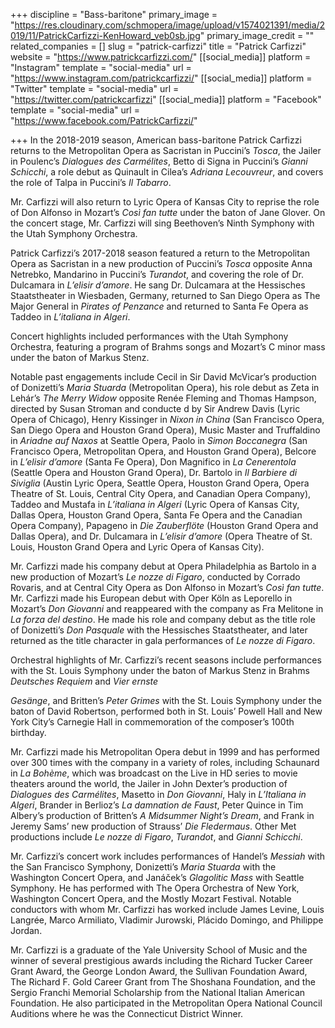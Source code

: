 +++
discipline = "Bass-baritone"
primary_image = "https://res.cloudinary.com/schmopera/image/upload/v1574021391/media/2019/11/PatrickCarfizzi-KenHoward_veb0sb.jpg"
primary_image_credit = ""
related_companies = []
slug = "patrick-carfizzi"
title = "Patrick Carfizzi"
website = "https://www.patrickcarfizzi.com/"
[[social_media]]
platform = "Instagram"
template = "social-media"
url = "https://www.instagram.com/patrickcarfizzi/"
[[social_media]]
platform = "Twitter"
template = "social-media"
url = "https://twitter.com/patrickcarfizzi"
[[social_media]]
platform = "Facebook"
template = "social-media"
url = "https://www.facebook.com/PatrickCarfizzi/"

+++
In the 2018-2019 season, American bass-baritone Patrick Carfizzi returns to the Metropolitan Opera as Sacristan in Puccini’s _Tosca_, the Jailer in Poulenc’s _Dialogues des Carmélites_, Betto di Signa in Puccini’s _Gianni Schicchi_, a role debut as Quinault in Cilea’s _Adriana Lecouvreur_, and covers the role of Talpa in Puccini’s _Il Tabarro_.

Mr. Carfizzi will also return to Lyric Opera of Kansas City to reprise the role of Don Alfonso in Mozart’s _Così fan tutte_ under the baton of Jane Glover. On the concert stage, Mr. Carfizzi will sing Beethoven’s Ninth Symphony with the Utah Symphony Orchestra. 

Patrick Carfizzi’s 2017-2018 season featured a return to the Metropolitan Opera as Sacristan in a new production of Puccini’s _Tosca_ opposite Anna Netrebko, Mandarino in Puccini’s _Turandot_, and covering the role of Dr. Dulcamara in _L’elisir d’amore_. He sang Dr. Dulcamara at the Hessisches Staatstheater in Wiesbaden, Germany, returned to San Diego Opera as The Major General in _Pirates of Penzance_ and returned to Santa Fe Opera as Taddeo in _L’italiana in Algeri_.

Concert highlights included performances with the Utah Symphony Orchestra, featuring a program of Brahms songs and Mozart’s C minor mass under the baton of Markus Stenz.

Notable past engagements include Cecil in Sir David McVicar’s production of Donizetti’s _Maria Stuarda_ (Metropolitan Opera), his role debut as Zeta in Lehár’s _The Merry Widow_ opposite Renée Fleming and Thomas Hampson, directed by Susan Stroman and conducte d by Sir Andrew Davis (Lyric Opera of Chicago), Henry Kissinger in _Nixon in China_ (San Francisco Opera, San Diego Opera and Houston Grand Opera), Music Master and Truffaldino in _Ariadne auf Naxos_ at Seattle Opera, Paolo in _Simon Boccanegra_ (San Francisco Opera, Metropolitan Opera, and Houston Grand Opera), Belcore in _L’elisir d’amore_ (Santa Fe Opera), Don Magnifico in _La Cenerentola_ (Seattle Opera and Houston Grand Opera), Dr. Bartolo in _Il Barbiere di Siviglia_ (Austin Lyric Opera, Seattle Opera, Houston Grand Opera, Opera Theatre of St. Louis, Central City Opera, and Canadian Opera Company), Taddeo and Mustafa in _L’italiana in Algeri_ (Lyric Opera of Kansas City, Dallas Opera, Houston Grand Opera, Santa Fe Opera and the Canadian Opera Company), Papageno in _Die Zauberflöte_ (Houston Grand Opera and Dallas Opera), and Dr. Dulcamara in _L’elisir d’amore_ (Opera Theatre of St. Louis, Houston Grand Opera and Lyric Opera of Kansas City).

Mr. Carfizzi made his company debut at Opera Philadelphia as Bartolo in a new production of Mozart’s _Le nozze di Figaro_, conducted by Corrado Rovaris, and at Central City Opera as Don Alfonso in Mozart’s _Così fan tutte_. Mr. Carfizzi made his European debut with Oper Köln as Leporello in Mozart’s _Don Giovanni_ and reappeared with the company as Fra Melitone in _La forza del destino_. He made his role and company debut as the title role of Donizetti’s _Don Pasquale_ with the Hessisches Staatstheater, and later returned as the title character in gala performances of _Le nozze di Figaro_.

Orchestral highlights of Mr. Carfizzi’s recent seasons include performances with the St. Louis Symphony under the baton of Markus Stenz in Brahms _Deutsches Requiem_ and _Vier ernste_

_Gesänge_, and Britten’s _Peter Grimes_ with the St. Louis Symphony under the baton of David Robertson, performed both in St. Louis’ Powell Hall and New York City’s Carnegie Hall in commemoration of the composer’s 100th birthday.

Mr. Carfizzi made his Metropolitan Opera debut in 1999 and has performed over 300 times with the company in a variety of roles, including Schaunard in _La Bohème_, which was broadcast on the Live in HD series to movie theaters around the world, the Jailer in John Dexter’s production of _Dialogues des Carmélites_, Masetto in _Don Giovanni_, Haly in _L’Italiana in Algeri_, Brander in Berlioz’s _La damnation de Faust_, Peter Quince in Tim Albery’s production of Britten’s _A Midsummer Night’s Dream_, and Frank in Jeremy Sams’ new production of Strauss’ _Die Fledermaus_. Other Met productions include _Le nozze di Figaro_, _Turandot_, and _Gianni Schicchi_.

Mr. Carfizzi’s concert work includes performances of Handel’s _Messiah_ with the San Francisco Symphony, Donizetti’s _Maria Stuarda_ with the Washington Concert Opera, and Janáček’s _Glagolitic Mass_ with Seattle Symphony. He has performed with The Opera Orchestra of New York, Washington Concert Opera, and the Mostly Mozart Festival. Notable conductors with whom Mr. Carfizzi has worked include James Levine, Louis Langrée, Marco Armiliato, Vladimir Jurowski, Plácido Domingo, and Philippe Jordan.

Mr. Carfizzi is a graduate of the Yale University School of Music and the winner of several prestigious awards including the Richard Tucker Career Grant Award, the George London Award, the Sullivan Foundation Award, The Richard F. Gold Career Grant from The Shoshana Foundation, and the Sergio Franchi Memorial Scholarship from the National Italian American Foundation. He also participated in the Metropolitan Opera National Council Auditions where he was the Connecticut District Winner.